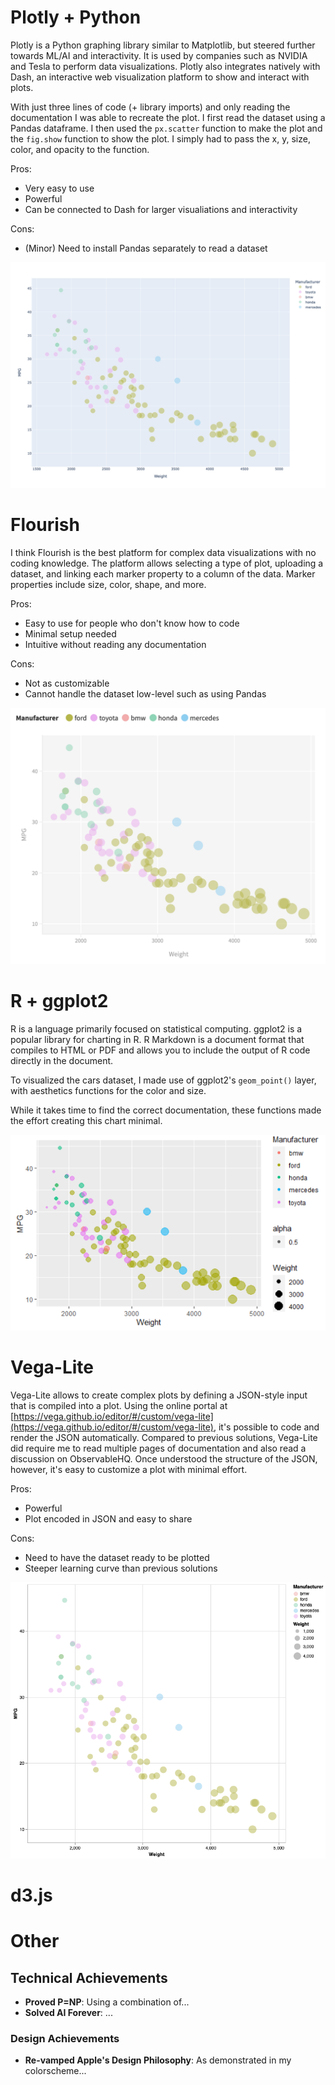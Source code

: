

# Plotly + Python

Plotly is a Python graphing library similar to Matplotlib, but steered further towards ML/AI and interactivity. It is used by companies such as NVIDIA and Tesla to perform data visualizations. Plotly also integrates natively with Dash, an interactive web visualization platform to show and interact with plots.

With just three lines of code (+ library imports) and only reading the documentation I was able to recreate the plot. I first read the dataset using a Pandas dataframe. I then used the `px.scatter` function to make the plot and the `fig.show` function to show the plot. I simply had to pass the x, y, size, color, and opacity to the function.

Pros:
- Very easy to use
- Powerful
- Can be connected to Dash for larger visualiations and interactivity

Cons:
- (Minor) Need to install Pandas separately to read a dataset

![Plot reproduced in Plotly](plotly%20+%20python/plot.png)

# Flourish

I think Flourish is the best platform for complex data visualizations with no coding knowledge. The platform allows selecting a type of plot, uploading a dataset, and linking each marker property to a column of the data. Marker properties include size, color, shape, and more.

Pros:
- Easy to use for people who don't know how to code
- Minimal setup needed
- Intuitive without reading any documentation

Cons:
- Not as customizable
- Cannot handle the dataset low-level such as using Pandas

![Plot reproduced in FLourish](Flourish/a2-DataVis-5Ways@2x.png)

# R + ggplot2

R is a language primarily focused on statistical computing.
ggplot2 is a popular library for charting in R.
R Markdown is a document format that compiles to HTML or PDF and allows you to include the output of R code directly in the document.

To visualized the cars dataset, I made use of ggplot2's `geom_point()` layer, with aesthetics functions for the color and size.

While it takes time to find the correct documentation, these functions made the effort creating this chart minimal.

![ggplot2](img/ggplot2.png)

# Vega-Lite
Vega-Lite allows to create complex plots by defining a JSON-style input that is compiled into a plot. Using the online portal at [https://vega.github.io/editor/#/custom/vega-lite](https://vega.github.io/editor/#/custom/vega-lite), it's possible to code and render the JSON automatically. Compared to previous solutions, Vega-Lite did require me to read multiple pages of documentation and also read a discussion on ObservableHQ. Once understood the structure of the JSON, however, it's easy to customize a plot with minimal effort.

Pros:
- Powerful
- Plot encoded in JSON and easy to share

Cons:
- Need to have the dataset ready to be plotted
- Steeper learning curve than previous solutions

![Plot reproduced in Vega-Lite](Vega-Lite/visualization.png)

# d3.js


# Other
## Technical Achievements
- **Proved P=NP**: Using a combination of...
- **Solved AI Forever**: ...

### Design Achievements
- **Re-vamped Apple's Design Philosophy**: As demonstrated in my colorscheme...
